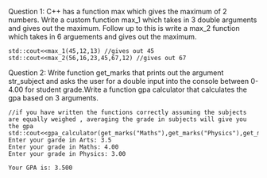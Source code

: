 Question 1: C++ has a function max which gives the maximum of 2 numbers. Write a custom function max_1 which takes in 3 double arguments and gives out the maximum.
Follow up to this is write a max_2 function which takes in 6 arguements and gives out the maximum.
```
std::cout<<max_1(45,12,13) //gives out 45
std::cout<<max_2(56,16,23,45,67,12) //gives out 67
```
Question 2: Write function get_marks that prints out the argument str_subject and asks the user for a double input into the console between 0-4.00 for student grade.Write a function gpa calculator that calculates the gpa based on 3 arguments. 
```
//if you have written the functions correctly assuming the subjects are equally weighed , averaging the grade in subjects will give you the gpa
std::cout<<gpa_calculator(get_marks("Maths"),get_marks("Physics"),get_marks("Arts"))
Enter your garde in Arts: 3.5
Enter your grade in Maths: 4.00
Enter your grade in Physics: 3.00

Your GPA is: 3.500
```
